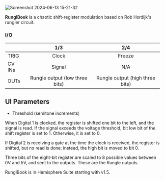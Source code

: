 ![Screenshot 2024-06-13 15-21-32](https://github.com/djphazer/O_C-Phazerville/assets/109086194/b883d29b-b156-4cf7-84e5-e5e350cc0723)

**RunglBook** is a chaotic shift-register modulation based on Rob Hordijk's rungler circuit.

### I/O

|        | 1/3 | 2/4 |
| ------ | :-: | :-: |
| TRIG   |  Clock   |  Freeze   |
| CV INs | Signal    |  N/A   |
| OUTs   |  Rungle output (low three bits)   | Rungle output (high three bits)    |

## UI Parameters
 * Threshold (semitone increments)

When Digital 1 is clocked, the register is shifted one bit to the left, and the signal is read. If the signal exceeds the voltage threshold, bit low bit of the shift register is set to 1. Otherwise, it is set to 0.

If Digital 2 is receiving a gate at the time the clock is received, the register is shifted, but no read is done; instead, the high bit is moved to bit 0.

Three bits of the eight-bit register are scaled to 8 possible values between 0V and 5V, and sent to the outputs. These are the Rungle outputs.

RunglBook is in Hemisphere Suite starting with v1.5.
